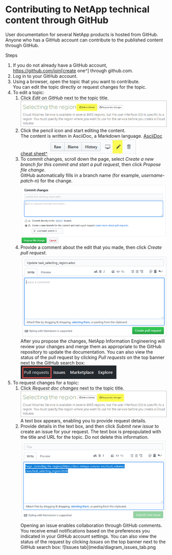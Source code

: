 # Contributing to NetApp technical content through GitHub
User documentation for several NetApp products is hosted from GitHub.  Anyone who has a GitHub account can contribute to the published content through GitHub.

Steps
1. If you do not already have a GitHub account, https://github.com/join[create one^] through github.com.
2. Log in to your GitHub account.
3. Using a browser, open the topic that you want to contribute.  
    You can edit the topic directly or request changes for the topic.
4. To edit a topic:
    1. Click *Edit on GitHub* next to the topic title.
      ![Edit on GitHub](media/diagram_edit_on_github.png)
    2. Click the pencil icon and start editing the content.  
      The content is written in AsciiDoc, a Markdown language.
      [AsciiDoc cheat sheet^](http://web.netapp.com/%7Ebcammett/AsciiDoc/cheat_sheet.html)
      ![Pencil icon](media/diagram_pencil_icon.png)
    3. To commit changes, scroll down the page, select *Create a new branch for this commit and start a pull request*, then click *Propose file change*.  
      GitHub automatically fills in a branch name (for example, _username-patch-n_) for the change.  
      ![Propose file change](media/diagram_propose_file_change.png)
    4. Provide a comment about the edit that you made, then click *Create pull request*.
      ![Create pull request](media/diagram_create_pull_requst.png)  
      After you propose the changes, NetApp Information Engineering will review your changes and merge them as appropriate to the GitHub repository to update the documentation.
      You can also view the status of the pull request by clicking *Pull requests* on the top banner next to the GitHub search box:
      ![Pull request tab](media/diagram_pull_request_tab.png)  
5. To request changes for a topic:
    1. Click *Request doc changes* next to the topic title.
      ![Request doc changes](media/diagram_request_doc_changes.png)
      A text box appears, enabling you to provide request details.
    2. Provide details in the text box, and then click *Submit new issue* to create an issue for your request.
      The text box is prepopulated with the title and URL for the topic.  Do not delete this information.
      ![Submit new issue](media/diagram_submit_new_issue.png)
      Opening an issue enables collaboration through GitHub comments. You receive email notifications based on the preferences you indicated in your GitHub account settings.
      You can also view the status of the request by clicking *Issues* on the top banner next to the GitHub search box:
      ![Issues tab](media/diagram_issues_tab.png
